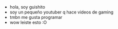  - hola, soy guishito
 - soy un pequeño youtuber q hace videos de gaming
 - tmbn me gusta programar
 - wow leiste esto :O

<!---
Guishi165/Guishi165 is a ✨ special ✨ repository because its `README.md` (this file) appears on your GitHub profile.
You can click the Preview link to take a look at your changes.
--->
